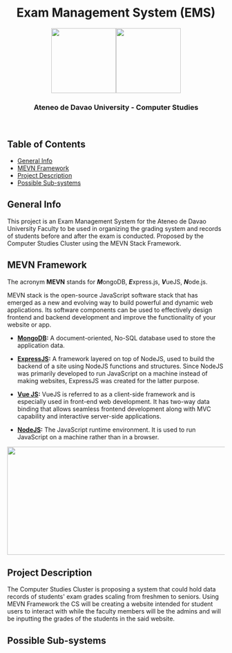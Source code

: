 <h1 font-size: 50; align="center">Exam Management System (EMS)</h1>
<p align="center">
	<img align="center" width="150" height="150" src="https://user-images.githubusercontent.com/93579394/209055268-da0371c8-ce77-4c26-86d9-12bb8a5863ea.png"><img align="center" width="150" height="150" src="https://user-images.githubusercontent.com/93579394/209066457-a90f2158-5f25-44ba-aeb7-ef88edbb0e8e.png">
</p>

<h3 align="center">Ateneo de Davao University - Computer Studies</h3>
<br>

## Table of Contents
* [General Info](#general-info)
* [MEVN Framework](#mevn-framework)
* [Project Description](#project-description)
* [Possible Sub-systems](#possible-sub-system)

## General Info
This project is an Exam Management System for the Ateneo de Davao University Faculty to be used in organizing the grading system and records of students before and after the exam is conducted. Proposed by the Computer Studies Cluster using the MEVN Stack Framework.
	
## MEVN Framework
The acronym **MEVN** stands for ***M***ongoDB, ***E***xpress.js, ***V***ueJS, ***N***ode.js.

MEVN stack is the open-source JavaScript software stack that has emerged as a new and evolving way to build powerful and dynamic web applications. Its software components can be used to effectively design frontend and backend development and improve the functionality of your website or app.

- **[MongoDB](https://www.mongodb.com/):** A document-oriented, No-SQL database used to store the application data.

- **[ExpressJS](https://expressjs.com/):** A framework layered on top of NodeJS, used to build the backend of a site using NodeJS functions and structures. Since NodeJS was primarily developed to run JavaScript on a machine instead of making websites, ExpressJS was created for the latter purpose.

- **[Vue JS](https://vuejs.org/):** VueJS is referred to as a client-side framework and is especially used in front-end web development. It has two-way data binding that allows seamless frontend development along with MVC capability and interactive server-side applications.

- **[NodeJS](https://nodejs.org/en/):** The JavaScript runtime environment. It is used to run JavaScript on a machine rather than in a browser.

<p align="center">
	<img align="center" width="625" height="250" src="https://user-images.githubusercontent.com/93579394/209057914-b2332095-96b9-4a49-906f-7511d90f511a.png">
</p>

## Project Description
The Computer Studies Cluster is proposing a system that could hold data records of students' exam grades scaling from freshmen to seniors. Using MEVN Framework the CS will be creating a website intended for student users to interact with while the faculty members will be the admins and will be inputting the grades of the students in the said website. 

## Possible Sub-systems
